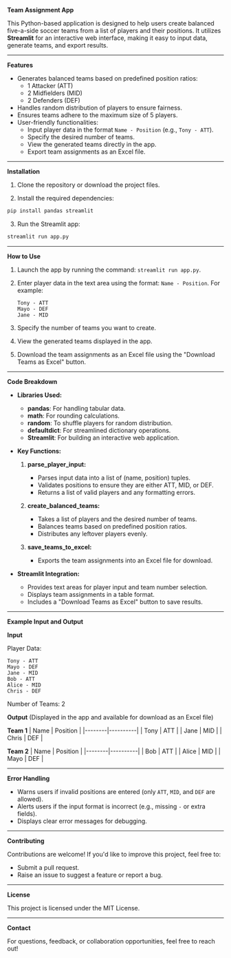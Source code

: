 
**Team Assignment App**

This Python-based application is designed to help users create balanced five-a-side soccer teams from a list of players and their positions. It utilizes **Streamlit** for an interactive web interface, making it easy to input data, generate teams, and export results.

---

**Features**

- Generates balanced teams based on predefined position ratios:
  - 1 Attacker (ATT)
  - 2 Midfielders (MID)
  - 2 Defenders (DEF)
- Handles random distribution of players to ensure fairness.
- Ensures teams adhere to the maximum size of 5 players.
- User-friendly functionalities:
  - Input player data in the format `Name - Position` (e.g., `Tony - ATT`).
  - Specify the desired number of teams.
  - View the generated teams directly in the app.
  - Export team assignments as an Excel file.

---

**Installation**

1. Clone the repository or download the project files.

2. Install the required dependencies:

```bash
pip install pandas streamlit
```

3. Run the Streamlit app:

```bash
streamlit run app.py
```

---

**How to Use**

1. Launch the app by running the command: `streamlit run app.py`.
2. Enter player data in the text area using the format: `Name - Position`. For example:

   ```
   Tony - ATT
   Mayo - DEF
   Jane - MID
   ```

3. Specify the number of teams you want to create.
4. View the generated teams displayed in the app.
5. Download the team assignments as an Excel file using the "Download Teams as Excel" button.

---

**Code Breakdown**

- **Libraries Used:**
  - **pandas**: For handling tabular data.
  - **math**: For rounding calculations.
  - **random**: To shuffle players for random distribution.
  - **defaultdict**: For streamlined dictionary operations.
  - **Streamlit**: For building an interactive web application.

- **Key Functions:**
  
  1. **parse_player_input:**
     - Parses input data into a list of (name, position) tuples.
     - Validates positions to ensure they are either ATT, MID, or DEF.
     - Returns a list of valid players and any formatting errors.

  2. **create_balanced_teams:**
     - Takes a list of players and the desired number of teams.
     - Balances teams based on predefined position ratios.
     - Distributes any leftover players evenly.

  3. **save_teams_to_excel:**
     - Exports the team assignments into an Excel file for download.

- **Streamlit Integration:**
  - Provides text areas for player input and team number selection.
  - Displays team assignments in a table format.
  - Includes a "Download Teams as Excel" button to save results.

---

**Example Input and Output**

**Input**

Player Data:
```
Tony - ATT
Mayo - DEF
Jane - MID
Bob - ATT
Alice - MID
Chris - DEF
```
Number of Teams: 2

**Output** (Displayed in the app and available for download as an Excel file)

**Team 1**
| Name   | Position |
|--------|----------|
| Tony   | ATT      |
| Jane   | MID      |
| Chris  | DEF      |

**Team 2**
| Name   | Position |
|--------|----------|
| Bob    | ATT      |
| Alice  | MID      |
| Mayo   | DEF      |

---

**Error Handling**

- Warns users if invalid positions are entered (only `ATT`, `MID`, and `DEF` are allowed).
- Alerts users if the input format is incorrect (e.g., missing `-` or extra fields).
- Displays clear error messages for debugging.

---

**Contributing**

Contributions are welcome! If you'd like to improve this project, feel free to:

- Submit a pull request.
- Raise an issue to suggest a feature or report a bug.

---

**License**

This project is licensed under the MIT License.

---

**Contact**

For questions, feedback, or collaboration opportunities, feel free to reach out!
